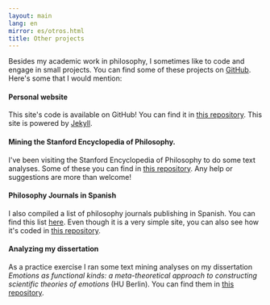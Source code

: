 ```yaml
---
layout: main
lang: en
mirror: es/otros.html
title: Other projects
---
```


Besides my academic work in philosophy, I sometimes like to code and engage in small projects. You can find some of these projects on [GitHub](https://github.com/juanrloaiza). Here's some that I would mention:

#### Personal website

This site's code is available on GitHub! You can find it in [this repository](https://github.com/juanrloaiza/academic/). This site is powered by [Jekyll](https://jekyllrb.com/).

#### Mining the Stanford Encyclopedia of Philosophy.

I've been visiting the Stanford Encyclopedia of Philosophy to do some text analyses. Some of these you can find in [this repository](https://github.com/juanrloaiza/SEP_TextMining). Any help or suggestions are more than welcome!

#### Philosophy Journals in Spanish

I also compiled a list of philosophy journals publishing in Spanish. You can find this list [here](https://juanrloaiza.github.io/revistas_filosofia/). Even though it is a very simple site, you can also see how it's coded in [this repository](https://github.com/juanrloaiza/revistas_filosofia).

#### Analyzing my dissertation

As a practice exercise I ran some text mining analyses on my dissertation _Emotions as functional kinds: a meta-theoretical approach to constructing scientific theories of emotions_ (HU Berlin). You can find them in [this repository](https://github.com/juanrloaiza/dissertation-analyses).
